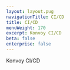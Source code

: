 ```yaml
---
layout: layout.pug
navigationTitle: CI/CD
title: CI/CD
menuWeight: 170
excerpt: Konvoy CI/CD
beta: false
enterprise: false
---
```

Konvoy CI/CD
